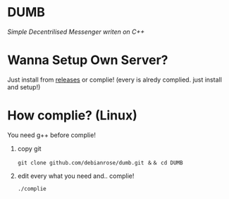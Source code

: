 # DUMB
*Simple Decentrilised Messenger writen on C++*

# Wanna Setup Own Server?
Just install from [releases](github.com/debianrose/dumb/release) or complie! (every is alredy complied. just install and setup!)

# How complie? (Linux)
You need g++ before complie!

1. copy git
   ```
   git clone github.com/debianrose/dumb.git ＆＆ cd DUMB
   ```
2. edit every what you need and.. complie!
   ```
   ./complie
   ```
